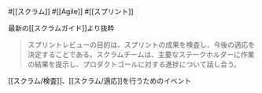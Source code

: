#[[スクラム]] #[[Agile]] #[[スプリント]]

最新の[[スクラムガイド]]より抜粋

> スプリントレビューの⽬的は、スプリントの成果を検査し、今後の適応を決定することである。スクラムチームは、主要なステークホルダーに作業の結果を提⽰し、プロダクトゴールに対する進捗について話し合う。

[[スクラム/検査]]、[[スクラム/適応]]を行うためのイベント